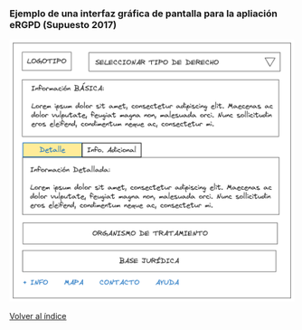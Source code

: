 ### Ejemplo de una interfaz gráfica de pantalla para la apliación eRGPD (Supuesto 2017)

![](./capas-ergpd.png)

<a href="https://pmoreno-rodriguez.github.io/opos_gsi/#/esquemas/esquemas.md">Volver al índice</a>